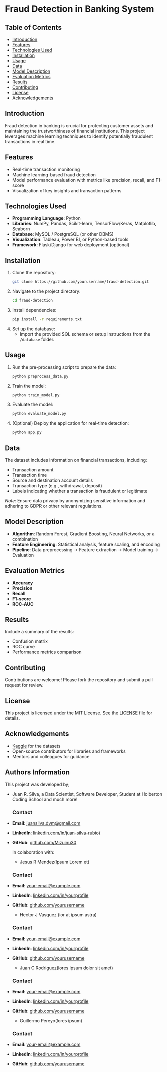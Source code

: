 # Fraud Detection in Banking System

## Table of Contents
- [Introduction](#introduction)
- [Features](#features)
- [Technologies Used](#technologies-used)
- [Installation](#installation)
- [Usage](#usage)
- [Data](#data)
- [Model Description](#model-description)
- [Evaluation Metrics](#evaluation-metrics)
- [Results](#results)
- [Contributing](#contributing)
- [License](#license)
- [Acknowledgements](#acknowledgements)



## Introduction
Fraud detection in banking is crucial for protecting customer assets and maintaining the trustworthiness of financial institutions. This project leverages machine learning techniques to identify potentially fraudulent transactions in real time.



## Features
- Real-time transaction monitoring
- Machine learning-based fraud detection
- Model performance evaluation with metrics like precision, recall, and F1-score
- Visualization of key insights and transaction patterns



## Technologies Used
- **Programming Language**: Python
- **Libraries**: NumPy, Pandas, Scikit-learn, TensorFlow/Keras, Matplotlib, Seaborn
- **Database**: MySQL / PostgreSQL (or other DBMS)
- **Visualization**: Tableau, Power BI, or Python-based tools
- **Framework**: Flask/Django for web deployment (optional)



## Installation
1. Clone the repository:
   ```bash
   git clone https://github.com/yourusername/fraud-detection.git
   ```
2. Navigate to the project directory:
   ```bash
   cd fraud-detection
   ```
3. Install dependencies:
   ```bash
   pip install -r requirements.txt
   ```
4. Set up the database:
   - Import the provided SQL schema or setup instructions from the `/database` folder.



## Usage
1. Run the pre-processing script to prepare the data:
   ```bash
   python preprocess_data.py
   ```
2. Train the model:
   ```bash
   python train_model.py
   ```
3. Evaluate the model:
   ```bash
   python evaluate_model.py
   ```
4. (Optional) Deploy the application for real-time detection:
   ```bash
   python app.py
   ```



## Data
The dataset includes information on financial transactions, including:
- Transaction amount
- Transaction time
- Source and destination account details
- Transaction type (e.g., withdrawal, deposit)
- Labels indicating whether a transaction is fraudulent or legitimate

*Note*: Ensure data privacy by anonymizing sensitive information and adhering to GDPR or other relevant regulations.



## Model Description
- **Algorithm**: Random Forest, Gradient Boosting, Neural Networks, or a combination
- **Feature Engineering**: Statistical analysis, feature scaling, and encoding
- **Pipeline**: Data preprocessing → Feature extraction → Model training → Evaluation



## Evaluation Metrics
- **Accuracy**
- **Precision**
- **Recall**
- **F1-score**
- **ROC-AUC**


## Results
Include a summary of the results:
- Confusion matrix
- ROC curve
- Performance metrics comparison


## Contributing
Contributions are welcome! Please fork the repository and submit a pull request for review.


## License
This project is licensed under the MIT License. See the [LICENSE](LICENSE) file for details.


## Acknowledgements
- [Kaggle](https://www.kaggle.com/) for the datasets
- Open-source contributors for libraries and frameworks
- Mentors and colleagues for guidance



## Authors Information
This project was developed by;

- Juan R. Silva, a Data Scientist, Software Developer, Student at Holberton Coding School and much more!

   ### Contact
- **Email**: [juansilva.dvm@gmail.com](mailto:juansilva.dvm@gmail.com)
- **LinkedIn**: [linkedin.com/in/juan-silva-rubio)](https://linkedin.com/in/juan-silva-rubio)
- **GitHub**: [github.com/Mizuinu30](https://github.com/Mizuinu30)

    In colaboration with:

    - Jesus R Mendez(Ipsum Lorem et)

    ### Contact
- **Email**: [your-email@example.com](mailto:your-email@example.com)
- **LinkedIn**: [linkedin.com/in/yourprofile](https://linkedin.com/in/yourprofile)
- **GitHub**: [github.com/yourusername](https://github.com/yourusername)



    - Hector J Vasquez (lor at  ipsum astra)

    ### Contact
- **Email**: [your-email@example.com](mailto:your-email@example.com)
- **LinkedIn**: [linkedin.com/in/yourprofile](https://linkedin.com/in/yourprofile)
- **GitHub**: [github.com/yourusername](https://github.com/yourusername)


    - Juan C Rodriguez(lores ipsum dolor sit amet)

    ### Contact
- **Email**: [your-email@example.com](mailto:your-email@example.com)
- **LinkedIn**: [linkedin.com/in/yourprofile](https://linkedin.com/in/yourprofile)
- **GitHub**: [github.com/yourusername](https://github.com/yourusername)

    - Guillermo Pereyo(lores ipsum)
    ### Contact
- **Email**: [your-email@example.com](mailto:your-email@example.com)
- **LinkedIn**: [linkedin.com/in/yourprofile](https://linkedin.com/in/yourprofile)
- **GitHub**: [github.com/yourusername](https://github.com/yourusername)


